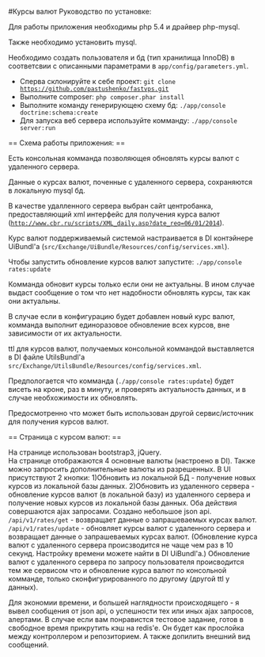 #Курсы валют
Руководство по установке:

Для работы приложения необходимы php 5.4 и драйвер php-mysql.

Также необходимо установить mysql.

Необходимо создать пользователя и бд (тип хранилища InnoDB) в соответсвии с описанными параметрами в <code>app/config/parameters.yml</code>.

* Сперва склонируйте к себе проект: <code>git clone https://github.com/pastushenko/fastvps.git</code>
* Выполните composer: <code>php composer.phar install</code>
* Выполните команду генерирующею схему бд: <code>./app/console doctrine:schema:create</code>
* Для запуска веб сервера используйте комманду: <code>./app/console server:run</code>


== Схема работы приложения: ==

Есть консольная комманда позволяющея обновлять курсы валют с удаленного сервера.

Данные о курсах валют, поченные с удаленного сервера, сохраняются в локальную mysql бд.

В качестве удалленного сервера выбран сайт центробанка, предоставляющий xml интерфейс для получения курса валют (<code>http://www.cbr.ru/scripts/XML_daily.asp?date_req=06/01/2014</code>).

Курс валют поддерживаемый системой настраивается в DI контэйнере UiBundl'а (<code>src/Exchange/UiBundle/Resources/config/services.xml</code>).

Чтобы запустить обновление курсов валют запустите: <code>./app/console rates:update</code>

Комманда обновит курсы только если они не актуальны. В ином случае выдаст сообщение о том что нет надобности обновлять курсы, так как они актуальны.

В случае если в конфигурацию будет добавлен новый курс валют, комманда выполнит единоразовое обновление всех курсов, вне зависимости от их актуальности.

ttl для курсов валют, получаемых консольной коммандой выставляется в DI файле UtilsBundl'a <code>src/Exchange/UtilsBundle/Resources/config/services.xml</code>.

Предпологается что комманда (<code>./app/console rates:update</code>) будет висеть на кроне, раз в минуту, и проверять актуальность данных, и в случае необхожимости их обновлять.

Предосмотренно что может быть использован другой сервис/источник для получения курсов валют.


== Страница с курсом валют: ==

На странице использован bootstrap3, jQuery.  
На странице отображаются 4 основные валюты (настроено в DI).
Также можно запросить дополнительные валюты из разрешенных.
В UI присутствуют 2 кнопки:
1)Обновить из локальной БД - получение новых курсов из локальной базы данных.
2)Обновить из удаленного сервера - обновление курсов валют (в локальной базу) из удаленного сервера и получение новых курсов из локальной базы данных.
Оба действия совершаются ajax запросами.
Создано небольшое json api.
<code>/api/v1/rates/get</code> - возвращает данные о запрашеваемых курсах валют.
<code>/api/v1/rates/update</code> - обновляет курсы валют с удаленного сервера и возвращает данные о запрашеваемых курсах валют. (Обновление курса валют с удаленного сервера происзводится не чаще чем раз в 10 секунд. Настройку времени можете найти в DI UiBundl'а.)
Обновление валют с удаленного сервера по запросу пользователя происводится тем же сервисом что и обновление курса валют по консольной комманде, только сконфигурированного по другому (другой ttl у данных).

Для экономии времени, и большей наглядности происходящего - я вывел сообщения от json api, о успешности тех или иных ajax запросов, алертами.
В случае если вам понравистся тестовое задание, готов в свободное время прикрутить кэш на redis'e.
Он будет как прослойка между контроллером и репозиторием.
А также допилить внешний вид сообщений.